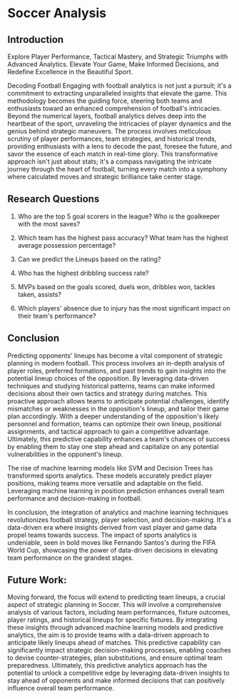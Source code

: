 # Soccer Analysis
## Introduction
Explore Player Performance, Tactical Mastery, and Strategic Triumphs with Advanced Analytics. Elevate Your Game, Make Informed Decisions, and Redefine Excellence in the Beautiful Sport.


Decoding Football
Engaging with football analytics is not just a pursuit; it's a commitment to extracting unparalleled insights that elevate the game. This methodology becomes the guiding force, steering both teams and enthusiasts toward an enhanced comprehension of football's intricacies. Beyond the numerical layers, football analytics delves deep into the heartbeat of the sport, unraveling the intricacies of player dynamics and the genius behind strategic maneuvers. The process involves meticulous scrutiny of player performances, team strategies, and historical trends, providing enthusiasts with a lens to decode the past, foresee the future, and savor the essence of each match in real-time glory. This transformative approach isn't just about stats; it's a compass navigating the intricate journey through the heart of football, turning every match into a symphony where calculated moves and strategic brilliance take center stage.

## Research Questions


1. Who are the top 5 goal scorers in the league? Who is the goalkeeper with the most saves? 

2. Which team has the highest pass accuracy? What team has the highest average possession percentage? 

3. Can we predict the Lineups based on the rating?  

4. Who has the highest dribbling success rate? 

5. MVPs based on the goals scored, duels won, dribbles won, tackles taken, assists? 

6. Which players' absence due to injury has the most significant impact on their team's performance?

## Conclusion

Predicting opponents' lineups has become a vital component of strategic planning in modern football. This process involves an in-depth analysis of player roles, preferred formations, and past trends to gain insights into the potential lineup choices of the opposition. By leveraging data-driven techniques and studying historical patterns, teams can make informed decisions about their own tactics and strategy during matches. This proactive approach allows teams to anticipate potential challenges, identify mismatches or weaknesses in the opposition's lineup, and tailor their game plan accordingly. With a deeper understanding of the opposition's likely personnel and formation, teams can optimize their own lineup, positional assignments, and tactical approach to gain a competitive advantage. Ultimately, this predictive capability enhances a team's chances of success by enabling them to stay one step ahead and capitalize on any potential vulnerabilities in the opponent's lineup.

The rise of machine learning models like SVM and Decision Trees has transformed sports analytics. These models accurately predict player positions, making teams more versatile and adaptable on the field. Leveraging machine learning in position prediction enhances overall team performance and decision-making in football.

In conclusion, the integration of analytics and machine learning techniques revolutionizes football strategy, player selection, and decision-making. It's a data-driven era where insights derived from vast player and game data propel teams towards success. The impact of sports analytics is undeniable, seen in bold moves like Fernando Santos's during the FIFA World Cup, showcasing the power of data-driven decisions in elevating team performance on the grandest stages.

## Future Work:

Moving forward, the focus will extend to predicting team lineups, a crucial aspect of strategic planning in Soccer. This will involve a comprehensive analysis of various factors, including team performances, fixture outcomes, player ratings, and historical lineups for specific fixtures. By integrating these insights through advanced machine learning models and predictive analytics, the aim is to provide teams with a data-driven approach to anticipate likely lineups ahead of matches. This predictive capability can significantly impact strategic decision-making processes, enabling coaches to devise counter-strategies, plan substitutions, and ensure optimal team preparedness. Ultimately, this predictive analytics approach has the potential to unlock a competitive edge by leveraging data-driven insights to stay ahead of opponents and make informed decisions that can positively influence overall team performance.
